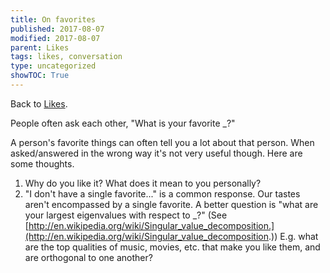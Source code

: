 ```yaml
---
title: On favorites
published: 2017-08-07
modified: 2017-08-07
parent: Likes
tags: likes, conversation
type: uncategorized
showTOC: True
---
```




Back to [Likes](Likes.html).

People often ask each other, "What is your favorite _?" 

A person's favorite things can often tell you a lot about that person. When asked/answered in the wrong way it's not very useful though. Here are some thoughts.

1. Why do you like it? What does it mean to you personally?
2. "I don't have a single favorite..." is a common response. Our tastes aren't encompassed by a single favorite. A better question is "what are your largest eigenvalues with respect to _?" (See [http://en.wikipedia.org/wiki/Singular_value_decomposition.](http://en.wikipedia.org/wiki/Singular_value_decomposition.)) E.g. what are the top qualities of music, movies, etc. that make you like them, and are orthogonal to one another?



